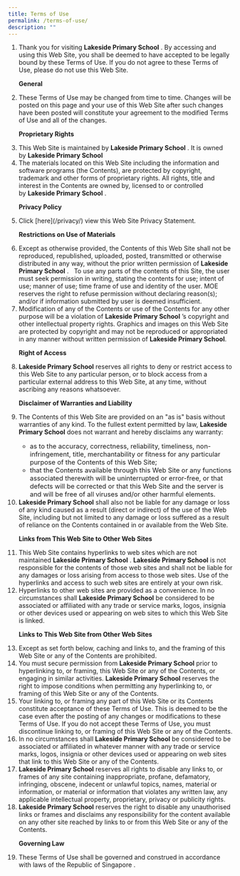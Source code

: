 ```yaml
---
title: Terms of Use
permalink: /terms-of-use/
description: ""
---
```

<ol>
<li>Thank you for visiting <b>Lakeside Primary School</b> . By accessing and using this Web Site, you shall be deemed to have accepted to be legally bound by these Terms of Use. If you do not agree to these Terms of Use, please do not use this Web Site.</li>

<b>General</b>
<li>These Terms of Use may be changed from time to time. Changes will be posted on this page and your use of this Web Site after such changes have been posted will constitute your agreement to the modified Terms of Use and all of the changes.</li>

<b>Proprietary Rights</b>
<li>This Web Site is maintained by <b>Lakeside Primary School</b> . It is owned by <b>Lakeside Primary School</b></li>

<li>The materials located on this Web Site including the information and software programs (the Contents), are protected by copyright, trademark and other forms of proprietary rights. All rights, title and interest in the Contents are owned by, licensed to or controlled by <b>Lakeside Primary School</b> .</li>

<b>Privacy Policy</b>
<li>Click [here](/privacy/) view this Web Site Privacy Statement.</li>

<b>Restrictions on Use of Materials</b>

<li>Except as otherwise provided, the Contents of this Web Site shall not be reproduced, republished, uploaded, posted, transmitted or otherwise distributed in any way, without the prior written permission of <b>Lakeside Primary School</b> .   To use any parts of the contents of this Site, the user must seek permission in writing, stating the contents for use; intent of use; manner of use; time frame of use and identity of the user. MOE reserves the right to refuse permission without declaring reason(s); and/or if information submitted by user is deemed insufficient.</li>

<li>Modification of any of the Contents or use of the Contents for any other purpose will be a violation of <b>Lakeside Primary School</b> ’s copyright and other intellectual property rights. Graphics and images on this Web Site are protected by copyright and may not be reproduced or appropriated in any manner without written permission of <b>Lakeside Primary School</b>.</li>

<b>Right of Access</b>
<li><b>Lakeside Primary School</b> reserves all rights to deny or restrict access to this Web Site to any particular person, or to block access from a particular external address to this Web Site, at any time, without ascribing any reasons whatsoever.</li>

<b>Disclaimer of Warranties and Liability</b>
<li>The Contents of this Web Site are provided on an "as is" basis without warranties of any kind. To the fullest extent permitted by law, <b>Lakeside Primary School</b> does not warrant and hereby disclaims any warranty:</li>
<ul style="font-size:11pt;">
<li>as to the accuracy, correctness, reliability, timeliness, non-infringement, title, merchantability or fitness for any particular purpose of the Contents of this Web Site;</li>

<li>that the Contents available through this Web Site or any functions associated therewith will be uninterrupted or error-free, or that defects will be corrected or that this Web Site and the server is and will be free of all viruses and/or other harmful elements.</li></ul>

<li><b>Lakeside Primary School</b> shall also not be liable for any damage or loss of any kind caused as a result (direct or indirect) of the use of the Web Site, including but not limited to any damage or loss suffered as a result of reliance on the Contents contained in or available from the Web Site.</li>

<b>Links from This Web Site to Other Web Sites</b>

<li>This Web Site contains hyperlinks to web sites which are not maintained <b>Lakeside Primary School</b> . <b>Lakeside Primary School</b> is not responsible for the contents of those web sites and shall not be liable for any damages or loss arising from access to those web sites. Use of the hyperlinks and access to such web sites are entirely at your own risk.</li>

<li>Hyperlinks to other web sites are provided as a convenience. In no circumstances shall <b>Lakeside Primary School</b> be considered to be associated or affiliated with any trade or service marks, logos, insignia or other devices used or appearing on web sites to which this Web Site is linked.</li>

<b>Links to This Web Site from Other Web Sites</b>

<li>Except as set forth below, caching and links to, and the framing of this Web Site or any of the Contents are prohibited.</li>

<li>You must secure permission from <b>Lakeside Primary School</b> prior to hyperlinking to, or framing, this Web Site or any of the Contents, or engaging in similar activities. <b>Lakeside Primary School</b> reserves the right to impose conditions when permitting any hyperlinking to, or framing of this Web Site or any of the Contents.</li>

<li>Your linking to, or framing any part of this Web Site or its Contents constitute acceptance of these Terms of Use. This is deemed to be the case even after the posting of any changes or modifications to these Terms of Use. If you do not accept these Terms of Use, you must discontinue linking to, or framing of this Web Site or any of the Contents.</li>

<li>In no circumstances shall <b>Lakeside Primary School</b> be considered to be associated or affiliated in whatever manner with any trade or service marks, logos, insignia or other devices used or appearing on web sites that link to this Web Site or any of the Contents.</li>

<li><b>Lakeside Primary School</b> reserves all rights to disable any links to, or frames of any site containing inappropriate, profane, defamatory, infringing, obscene, indecent or unlawful topics, names, material or information, or material or information that violates any written law, any applicable intellectual property, proprietary, privacy or publicity rights.</li>

<li><b>Lakeside Primary School</b> reserves the right to disable any unauthorised links or frames and disclaims any responsibility for the content available on any other site reached by links to or from this Web Site or any of the Contents.</li>

<b>Governing Law</b>
<li>These Terms of Use shall be governed and construed in accordance with laws of the Republic of Singapore .</li></ol>